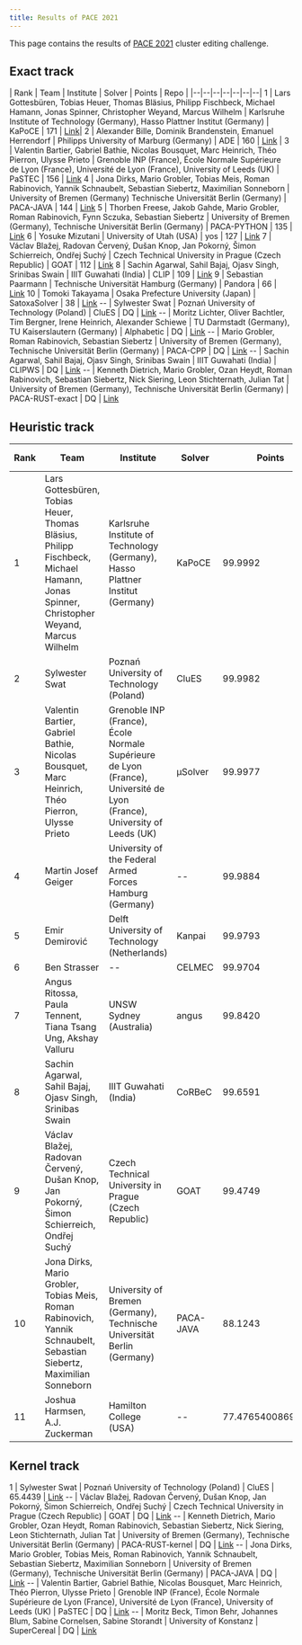 ```yaml
---
title: Results of PACE 2021
---
```

This page contains the results of [PACE 2021](/2021/) cluster editing challenge.

## Exact track

| Rank |  Team | Institute | Solver | Points | Repo |
|--|--|--|--|--|--|--|
1 | Lars Gottesbüren, Tobias Heuer, Thomas Bläsius, Philipp Fischbeck, Michael Hamann, Jonas Spinner, Christopher Weyand, Marcus Wilhelm | Karlsruhe Institute of Technology (Germany), Hasso Plattner Institut (Germany) | KaPoCE | 171 | [Link](https://github.com/kittobi1992/cluster_editing)|
2 | Alexander Bille, Dominik Brandenstein, Emanuel Herrendorf | Philipps University of Marburg (Germany) | ADE | 160 | [Link](https://github.com/EmanuelHerrendorf/pace-2021) |
3 | Valentin Bartier, Gabriel Bathie, Nicolas Bousquet, Marc Heinrich, Théo Pierron, Ulysse Prieto | Grenoble INP (France), École Normale Supérieure de Lyon (France), Université de Lyon (France), University of Leeds (UK) | PaSTEC | 156 | [Link](https://github.com/valbart/pace-2021)
4 | Jona Dirks, Mario Grobler, Tobias Meis, Roman Rabinovich, Yannik Schnaubelt, Sebastian Siebertz, Maximilian Sonneborn | University of Bremen (Germany) Technische Universität Berlin (Germany) | PACA-JAVA | 144 | [Link](https://gitlab.informatik.uni-bremen.de/parametrisierte-algorithmen/java/pace-2021-paca-java)
5 | Thorben Freese, Jakob Gahde, Mario Grobler, Roman Rabinovich, Fynn Sczuka, Sebastian Siebertz | University of Bremen (Germany), Technische Universität Berlin (Germany) | PACA-PYTHON | 135 | [Link](https://gitlab.informatik.uni-bremen.de/parametrisierte-algorithmen/python/paca-python)
6 | Yosuke Mizutani | University of Utah (USA) | yos | 127 | [Link](https://github.com/mogproject/cluster-editing-2021)
7 | Václav Blažej, Radovan Červený, Dušan Knop, Jan Pokorný, Šimon Schierreich, Ondřej Suchý | Czech Technical University in Prague (Czech Republic) | GOAT | 112 | [Link](https://gitlab.fit.cvut.cz/pace-challenge/2021/goat/exact)
8 | Sachin Agarwal, Sahil Bajaj, Ojasv Singh, Srinibas Swain | IIIT Guwahati (India) | CLIP | 109 | [Link](https://github.com/sachin-4099/PACE_2021_Cluster_Editing)
9 | Sebastian Paarmann | Technische Universität Hamburg (Germany) | Pandora | 66 | [Link](https://github.com/spaarmann/cluster-editing)
10 | Tomoki Takayama | Osaka Prefecture University (Japan) | SatoxaSolver | 38 | [Link](https://github.com/workhouse-lab/pace-2021)
-- | Sylwester Swat | Poznań University of Technology (Poland) | CluES | DQ | [Link](https://github.com/swacisko/pace-2021)
-- | Moritz Lichter, Oliver Bachtler, Tim Bergner, Irene Heinrich, Alexander Schiewe | TU Darmstadt (Germany), TU Kaiserslautern (Germany) | Alphabetic | DQ | [Link](https://gitlab.rlp.net/aschiewe/alphabetic)
-- | Mario Grobler, Roman Rabinovich, Sebastian Siebertz | University of Bremen (Germany), Technische Universität Berlin (Germany) | PACA-CPP | DQ | [Link](https://gitlab.informatik.uni-bremen.de/parametrisierte-algorithmen/cc/pace-2021-paca-cpp)
-- | Sachin Agarwal, Sahil Bajaj, Ojasv Singh, Srinibas Swain | IIIT Guwahati (India) | CLIPWS | DQ | [Link](https://github.com/sachin-4099/PACE_2021_ClusterEditing)
-- | Kenneth Dietrich, Mario Grobler,  Ozan Heydt, Roman Rabinovich, Sebastian Siebertz, Nick Siering, Leon Stichternath, Julian Tat | University of Bremen (Germany), Technische Universität Berlin (Germany) | PACA-RUST-exact | DQ | [Link](https://gitlab.informatik.uni-bremen.de/parametrisierte-algorithmen/rust/ceperus/-/tree/v1.0.0)

## Heuristic track

| Rank |  Team | Institute | Solver | Points | git repo |
|--|--|--|--|--|--|
1 | Lars Gottesbüren, Tobias Heuer, Thomas Bläsius, Philipp Fischbeck, Michael Hamann, Jonas Spinner, Christopher Weyand, Marcus Wilhelm | Karlsruhe Institute of Technology (Germany), Hasso Plattner Institut (Germany) | KaPoCE | 99.9992 | [Link](https://github.com/kittobi1992/cluster_editing)|
2 | Sylwester Swat | Poznań University of Technology (Poland) | CluES | 99.9982 | [Link](https://github.com/swacisko/pace-2021)
3 | Valentin Bartier, Gabriel Bathie, Nicolas Bousquet, Marc Heinrich, Théo Pierron, Ulysse Prieto | Grenoble INP (France), École Normale Supérieure de Lyon (France), Université de Lyon (France), University of Leeds (UK) | μSolver | 99.9977 | [Link](https://github.com/GBathie/pace_2021_mu_solver)
4 | Martin Josef Geiger | University of the Federal Armed Forces Hamburg (Germany) | -- | 99.9884 | [Link](https://doi.org/10.5281/zenodo.4891323)
5 | Emir Demirović | Delft University of Technology (Netherlands) | Kanpai | 99.9793 | [Link](https://bitbucket.org/EmirD/pace-2021/)
6 | Ben Strasser | -- | CELMEC | 99.9704 | [Link](https://github.com/ben-strasser/cluster-editing-pace2021)
7 | Angus Ritossa, Paula Tennent, Tiana Tsang Ung, Akshay Valluru | UNSW Sydney (Australia) | angus | 99.8420 | [Link](https://bitbucket.org/randomsampling/pace21/)
8 | Sachin Agarwal, Sahil Bajaj, Ojasv Singh, Srinibas Swain | IIIT Guwahati (India) | CoRBeC | 99.6591 | [Link](https://github.com/sahilbajaj82/PACE-2021-Cluster-Editing)
9 | Václav Blažej, Radovan Červený, Dušan Knop, Jan Pokorný, Šimon Schierreich, Ondřej Suchý | Czech Technical University in Prague (Czech Republic) | GOAT | 99.4749 | [Link](https://gitlab.fit.cvut.cz/pace-challenge/2021/goat/heuristic)
10 | Jona Dirks, Mario Grobler, Tobias Meis, Roman Rabinovich, Yannik Schnaubelt, Sebastian Siebertz, Maximilian Sonneborn | University of Bremen (Germany), Technische Universität Berlin (Germany) | PACA-JAVA | 88.1243 | [Link](https://gitlab.informatik.uni-bremen.de/parametrisierte-algorithmen/java/pace-2021-paca-java)
11 | Joshua Harmsen, A.J. Zuckerman | Hamilton College (USA) | -- | 77.47654008695335 | [Link](https://github.com/joshuaharmsen845/PACE-Challenge/tree/sol1)

## Kernel track

1 | Sylwester Swat | Poznań University of Technology (Poland) | CluES | 65.4439     | [Link](https://github.com/swacisko/pace-2021)
-- | Václav Blažej, Radovan Červený, Dušan Knop, Jan Pokorný, Šimon Schierreich, Ondřej Suchý | Czech Technical University in Prague (Czech Republic) | GOAT | DQ | [Link](https://gitlab.fit.cvut.cz/pace-challenge/2021/goat/exact)
-- | Kenneth Dietrich, Mario Grobler,  Ozan Heydt, Roman Rabinovich, Sebastian Siebertz, Nick Siering, Leon Stichternath, Julian Tat | University of Bremen (Germany), Technische Universität Berlin (Germany) | PACA-RUST-kernel | DQ | [Link](https://gitlab.informatik.uni-bremen.de/parametrisierte-algorithmen/rust/ceperus/-/tree/v2.0.0)
-- | Jona Dirks, Mario Grobler, Tobias Meis, Roman Rabinovich, Yannik Schnaubelt, Sebastian Siebertz, Maximilian Sonneborn | University of Bremen (Germany), Technische Universität Berlin (Germany) | PACA-JAVA | DQ | [Link](https://gitlab.informatik.uni-bremen.de/parametrisierte-algorithmen/java/pace-2021-paca-java)
-- | Valentin Bartier, Gabriel Bathie, Nicolas Bousquet, Marc Heinrich, Théo Pierron, Ulysse Prieto | Grenoble INP (France), École Normale Supérieure de Lyon (France), Université de Lyon (France), University of Leeds (UK) | PaSTEC | DQ | [Link]( https://framagit.org/theo_pierron/pace-2021)
-- | Moritz Beck, Timon Behr, Johannes Blum, Sabine Cornelsen, Sabine Storandt | University of Konstanz | SuperCereal | DQ | [Link](https://bitbucket.org/moritzbeck/supercereal/)
